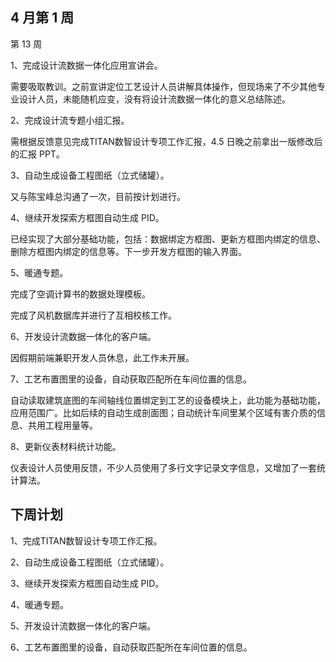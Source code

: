 ## 4 月第 1 周

第 13 周

1、完成设计流数据一体化应用宣讲会。

需要吸取教训。之前宣讲定位工艺设计人员讲解具体操作，但现场来了不少其他专业设计人员，未能随机应变，没有将设计流数据一体化的意义总结陈述。

2、完成设计流专题小组汇报。

需根据反馈意见完成TITAN数智设计专项工作汇报，4.5 日晚之前拿出一版修改后的汇报 PPT。

3、自动生成设备工程图纸（立式储罐）。

又与陈宝峰总沟通了一次，目前按计划进行。

4、继续开发探索方框图自动生成 PID。

已经实现了大部分基础功能，包括：数据绑定方框图、更新方框图内绑定的信息、删除方框图内绑定的信息等。下一步开发方框图的输入界面。

5、暖通专题。

完成了空调计算书的数据处理模板。

完成了风机数据库并进行了互相校核工作。

6、开发设计流数据一体化的客户端。

因假期前端兼职开发人员休息，此工作未开展。

7、工艺布置图里的设备，自动获取匹配所在车间位置的信息。

自动读取建筑底图的车间轴线位置绑定到工艺的设备模块上，此功能为基础功能，应用范围广。比如后续的自动生成剖面图；自动统计车间里某个区域有害介质的信息、共用工程用量等。

8、更新仪表材料统计功能。

仪表设计人员使用反馈，不少人员使用了多行文字记录文字信息，又增加了一套统计算法。

## 下周计划

1、完成TITAN数智设计专项工作汇报。

2、自动生成设备工程图纸（立式储罐）。

3、继续开发探索方框图自动生成 PID。

4、暖通专题。

5、开发设计流数据一体化的客户端。

6、工艺布置图里的设备，自动获取匹配所在车间位置的信息。